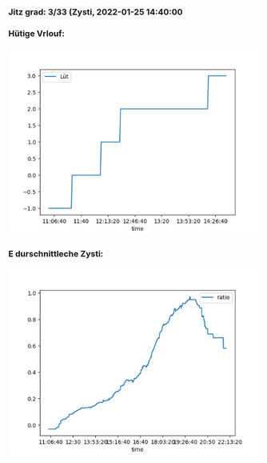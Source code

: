 ### Jitz grad: 3/33 (Zysti, 2022-01-25 14:40:00

### Hütige Vrlouf:
![Graph](Today.png)

### E durschnittleche Zysti:
![Graph](Zysti.png)